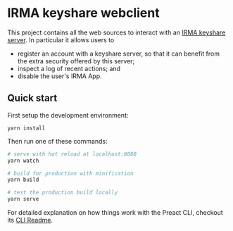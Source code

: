 IRMA keyshare webclient
=======================

This project contains all the web sources to interact with an [IRMA keyshare server](https://github.com/privacybydesign/irma_keyshare_server). In particular it allows users to

 * register an account with a keyshare server, so that it can benefit from the extra security offered by this server;
 * inspect a log of recent actions; and
 * disable the user's IRMA App.

## Quick start

First setup the development environment:

    yarn install

Then run one of these commands:

``` bash
# serve with hot reload at localhost:8080
yarn watch

# build for production with minification
yarn build

# test the production build locally
yarn serve
```

For detailed explanation on how things work with the Preact CLI, checkout its [CLI Readme](https://github.com/developit/preact-cli/blob/master/README.md).
